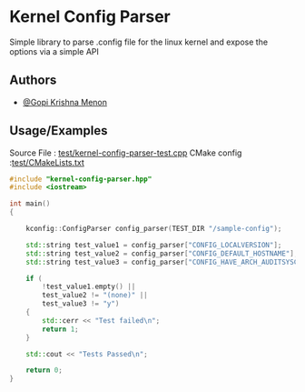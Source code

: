 
# Kernel Config Parser

Simple library to parse .config file for the linux kernel and expose the options via a simple API
 

## Authors

- [@Gopi Krishna Menon](https://github.com/gopi487krishna)


## Usage/Examples

Source File : [test/kernel-config-parser-test.cpp](https://github.com/gopi487krishna/kernel-config-parser/blob/25639b8c9bc63deacf8a067c621ed9f9a87284e4/test/kernel-config-parser-test.cpp)
CMake config :[test/CMakeLists.txt](https://github.com/gopi487krishna/kernel-config-parser/blob/25639b8c9bc63deacf8a067c621ed9f9a87284e4/test/CMakeLists.txt)
```cpp
#include "kernel-config-parser.hpp"
#include <iostream>

int main()
{

    kconfig::ConfigParser config_parser(TEST_DIR "/sample-config");

    std::string test_value1 = config_parser["CONFIG_LOCALVERSION"];
    std::string test_value2 = config_parser["CONFIG_DEFAULT_HOSTNAME"];
    std::string test_value3 = config_parser["CONFIG_HAVE_ARCH_AUDITSYSCALL"];

    if (
        !test_value1.empty() ||
        test_value2 != "(none)" ||
        test_value3 != "y")
    {
        std::cerr << "Test failed\n";
        return 1;
    }

    std::cout << "Tests Passed\n";

    return 0;
}
```


